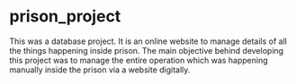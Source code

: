 # prison_project
This was a database project. It is an online website to manage details of all the things happening inside prison. The main objective behind developing this project was to manage the entire operation which was happening manually inside the prison via a website digitally. 
